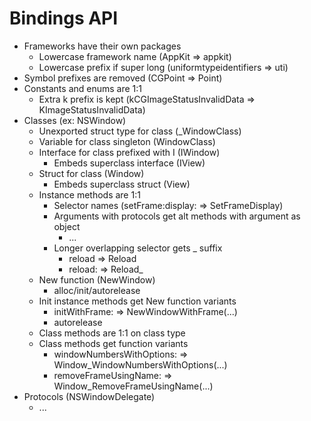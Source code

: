 # Bindings API

* Frameworks have their own packages
  * Lowercase framework name (AppKit => appkit)
  * Lowercase prefix if super long (uniformtypeidentifiers => uti)
* Symbol prefixes are removed (CGPoint => Point)
* Constants and enums are 1:1
  * Extra k prefix is kept (kCGImageStatusInvalidData => KImageStatusInvalidData)
* Classes (ex: NSWindow)
  * Unexported struct type for class (_WindowClass)
  * Variable for class singleton (WindowClass)
  * Interface for class prefixed with I (IWindow)
    * Embeds superclass interface (IView)
  * Struct for class (Window)
    * Embeds superclass struct (View)
  * Instance methods are 1:1
    * Selector names (setFrame:display: => SetFrameDisplay)
    * Arguments with protocols get alt methods with argument as object
      * ...
    * Longer overlapping selector gets _ suffix
      * reload => Reload
      * reload: => Reload_
  * New function (NewWindow)
    * alloc/init/autorelease
  * Init instance methods get New function variants
    * initWithFrame: => NewWindowWithFrame(...)
    * autorelease
  * Class methods are 1:1 on class type
  * Class methods get function variants
    * windowNumbersWithOptions: => Window_WindowNumbersWithOptions(...)
    * removeFrameUsingName: => Window_RemoveFrameUsingName(...)
* Protocols (NSWindowDelegate)
  * ...